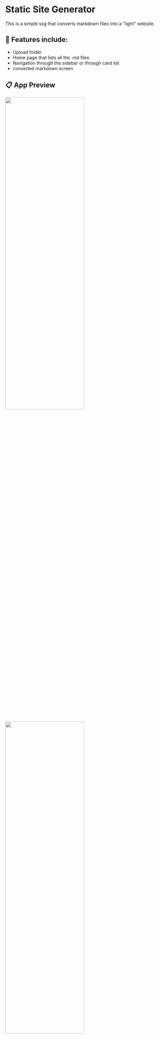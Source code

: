 # Static Site Generator
This is a simple ssg that converts markdown files into a "light" website.

## 👔 Features include:
- Upload folder
- Home page that lists all the .md files
- Navigation through the sidebar or through card list
- converted markdown screen

## 📋 App Preview
<img src="https://user-images.githubusercontent.com/61628746/218320171-f0d8d543-36cc-47b2-a422-289d98a9bc7e.jpeg " height="50%" width="70%"/>

<img src="https://user-images.githubusercontent.com/61628746/218319438-ff828689-2e90-4233-b589-365281f856d0.jpeg" height="50%" width="70%"/>

<img src="https://user-images.githubusercontent.com/61628746/218319099-ded4a78a-ffc2-458b-93f5-98a4564a9503.jpeg" height="50%" width="70%"/>

<img src="https://user-images.githubusercontent.com/61628746/218320152-1500491c-8f19-4d1c-a57a-6c3bb1f97c58.jpeg" height="50%" width="70%"/>

<img src="https://user-images.githubusercontent.com/61628746/218319116-421e2cb9-95d3-4180-89af-45cbda52b09d.jpeg" height="50%" width="70%"/>

<img src="https://user-images.githubusercontent.com/61628746/218320144-2137a961-2a5b-41ec-ab8e-6294586c9cf8.jpeg" />

## 📝References and Guides
- _Next.js tutorials_
Numerous tutorials and blogs.
I had no idea how next.js works 😅😇

- [fs docs](https://node.readthedocs.io/en/latest/api/fs/)

- [Ben Awad's tutorial on SSGs](https://youtu.be/pY0vWYLDDco)

## ▶ For the live site

Use this link to navigate: [SSG](https://localhost:3000) ~~to be live implemented~~.

## 🚀 Installation
 Follow the documentation on [Next.js](https://nextjs.org/docs) to set up environment and get started.
 
 Clone this repo:
 
git clone https://github.com/thisgirlElan/static-site-generator.git

- With yarn

```
yarn install
yarn dev

```

- With npm

```
npm install
npm run dev

```

After the commands run, you should see the upload folder screen.


## 👨‍💻 You're ready! 

- Tinker and develop!!🎉


